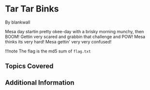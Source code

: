 # Tar Tar Binks
By blankwall

Mesa day startin pretty okee-day with a brisky morning munchy, then BOOM! Gettin very scared and grabbin that challenge and POW! Mesa thinks its very hard! Mesa gettin' very very confused!

!!!note
    The flag is the md5 sum of `flag.txt`

## Topics Covered

## Additional Information


